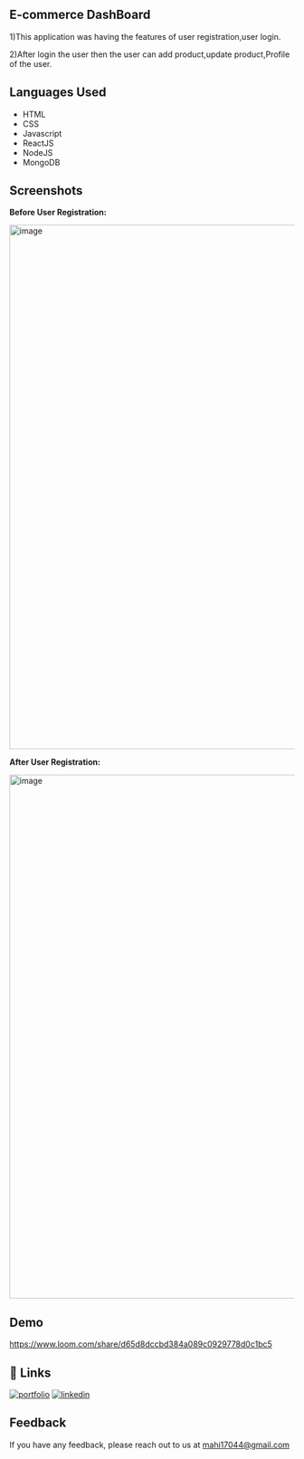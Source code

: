 ## E-commerce DashBoard

1)This application was having the features of user registration,user login.

2)After login the user then the user can add product,update product,Profile of the user.

## Languages Used

- HTML
- CSS
- Javascript
- ReactJS
- NodeJS
- MongoDB

## Screenshots
**Before User Registration:**

<img width="927" alt="image" src="https://user-images.githubusercontent.com/107022099/195287576-6acad61b-fa0b-4ee0-99a4-5552f47376d2.png">

**After User Registration:**

<img width="926" alt="image" src="https://user-images.githubusercontent.com/107022099/195287780-e7b831d8-a9b5-4cfd-923a-778c203c8ee7.png">

## Demo

https://www.loom.com/share/d65d8dccbd384a089c0929778d0c1bc5




## 🔗 Links
[![portfolio](https://img.shields.io/badge/my_portfolio-000?style=for-the-badge&logo=ko-fi&logoColor=white)](https://github.com/Mahendra6789)
[![linkedin](https://img.shields.io/badge/linkedin-0A66C2?style=for-the-badge&logo=linkedin&logoColor=white)](https://www.linkedin.com/)



## Feedback

If you have any feedback, please reach out to us at mahi17044@gmail.com
